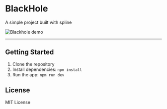 # BlackHole

A simple project built with spline

![Blackhole demo](https://i.ibb.co/chkmVQ4k/Screencast-from-Tuesday-30-September-2025-12-55-29-AM-PST.gif)

---

## Getting Started

1. Clone the repository
2. Install dependencies: `npm install`
3. Run the app: `npm run dev`

## License

MIT License